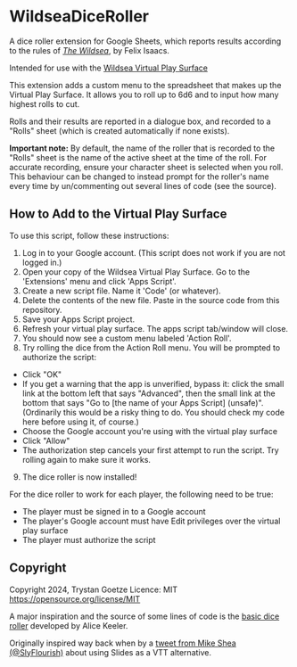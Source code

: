 # WildseaDiceRoller
A dice roller extension for Google Sheets, which reports results according to the rules of _[The Wildsea](https://felixisaacs.itch.io/thewildsea)_, by Felix Isaacs.

Intended for use with the [Wildsea Virtual Play Surface](https://docs.google.com/spreadsheets/d/1LmRh8cXnqyB7vVjNx4U6LgOlbrxmdbZ7ykqIhFw9Tus/edit?gid=1272508559#gid=1272508559)

This extension adds a custom menu to the spreadsheet that makes up the Virtual Play Surface. It allows you to roll up to 6d6 and to input how many highest rolls to cut.

Rolls and their results are reported in a dialogue box, and recorded to a "Rolls" sheet (which is created automatically if none exists).

**Important note:** By default, the name of the roller that is recorded to the "Rolls" sheet is the name of the active sheet at the time of the roll. For accurate recording, ensure your character sheet is selected when you roll. This behaviour can be changed to instead prompt for the roller's name every time by un/commenting out several lines of code (see the source).

## How to Add to the Virtual Play Surface
To use this script, follow these instructions:
1. Log in to your Google account. (This script does not work if you are not logged in.)
2. Open your copy of the Wildsea Virtual Play Surface. Go to the 'Extensions' menu and click 'Apps Script'.
3. Create a new script file. Name it 'Code' (or whatever).
4. Delete the contents of the new file. Paste in the source code from this repository.
5. Save your Apps Script project.
6. Refresh your virtual play surface. The apps script tab/window will close.
7. You should now see a custom menu labeled 'Action Roll'.
8. Try rolling the dice from the Action Roll menu. You will be prompted to authorize the script:
- Click "OK"
- If you get a warning that the app is unverified, bypass it: click the small link at the bottom left that says "Advanced", then the small link at the bottom that says "Go to [the name of your Apps Script] (unsafe)". (Ordinarily this would be a risky thing to do. You should check my code here before using it, of course.)
- Choose the Google account you're using with the virtual play surface
- Click "Allow"
- The authorization step cancels your first attempt to run the script. Try rolling again to make sure it works.
9. The dice roller is now installed!

For the dice roller to work for each player, the following need to be true:
- The player must be signed in to a Google account
- The player's Google account must have Edit privileges over the virtual play surface
- The player must authorize the script

## Copyright
Copyright 2024, Trystan Goetze
Licence: MIT https://opensource.org/license/MIT

A major inspiration and the source of some lines of code is the [basic dice roller](https://script.google.com/u/0/home/projects/1HuMPfc-sfehoZ06KFVI39J5dCr7kLAm7yxZyAc0tDw8NM1ER8FN8igMx/edit) developed by Alice Keeler.

Originally inspired way back when by a [tweet from Mike Shea (@SlyFlourish)](https://twitter.com/SlyFlourish/status/1262912502679158786) about using Slides as a VTT alternative.
